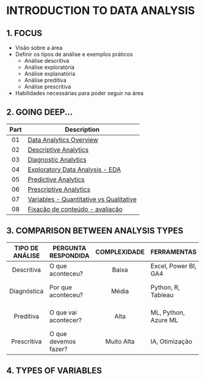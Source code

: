 # INTRODUCTION TO DATA ANALYSIS

## 1. FOCUS

- Visão sobre a área
- Definir os tipos de análise e exemplos práticos
  - Análise descritiva
  - Análise exploratória
  - Análise explanatória
  - Análise preditiva
  - Análise prescritiva
- Habilidades necessárias para poder seguir na área

## 2. GOING DEEP...

| Part | Description                                                                 |
|:----:|-----------------------------------------------------------------------------|
|  01  | [Data Analytics Overview](./topics/01-overview.md)                          |
|  02  | [Descriptive Analytics](./topics/02-descriptive_analytics.md)               |
|  03  | [Diagnostic Analytics](./topics/03-diagnostic_analytics.md)                 |
|  04  | [Exploratory Data Analysis - EDA](./topics/04-exploratory_data_analysis.md) |
|  05  | [Predictive Analytics](./topics/05-predictive_analytics.md)                 |
|  06  | [Prescriptive Analytics](./topics/06-prescriptive_analytics.md)             |
|  07  | [Variables - Quantitative vs Qualitative](topics/07-types_of_variables.md)  |
|  08  | [Fixação de conteúdo - avaliação](./topics/08-knowledge_consolidation.md)   |

## 3. COMPARISON BETWEEN ANALYSIS TYPES

| TIPO DE ANÁLISE | PERGUNTA RESPONDIDA  | COMPLEXIDADE | FERRAMENTAS          | ROI MÉDIO              | TEMPO DE IMPLEMENTAÇÃO |
|:---------------:|----------------------|:------------:|----------------------|------------------------|------------------------|
|   Descritiva    | O que aconteceu?     |    Baixa     | Excel, Power BI, GA4 | 15-20% eficiência      | 1-4 semanas            |
|   Diagnóstica   | Por que aconteceu?   |    Média     | Python, R, Tableau   | 10-30% redução custos  | 1-3 meses              |
|    Preditiva    | O que vai acontecer? |     Alta     | ML, Python, Azure ML | 10-15% aumento receita | 3-6 meses              |
|   Prescritiva   | O que devemos fazer? |  Muito Alta  | IA, Otimização       | 15-30% redução custos  | 6-12 meses             |

## 4. TYPES OF VARIABLES

